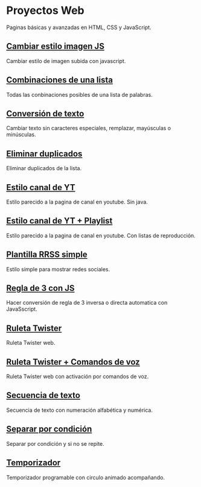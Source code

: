 # Proyectos Web
Paginas básicas y avanzadas en HTML, CSS y JavaScript.


## [Cambiar estilo imagen JS](https://xaival.github.io/WebGL-A-frame/Sistema%20solar/)
Cambiar estilo de imagen subida con javascript.


## [Combinaciones de una lista](https://xaival.github.io/WebGL-A-frame/Sistema%20solar/)
Todas las conbinaciones posibles de una lista de palabras.


## [Conversión de texto](https://xaival.github.io/WebGL-A-frame/Sistema%20solar/)
Cambiar texto sin caracteres especiales, remplazar, mayúsculas o minúsculas.


## [Eliminar duplicados](https://xaival.github.io/WebGL-A-frame/Sistema%20solar/)
Eliminar duplicados de la lista.


## [Estilo canal de YT](https://xaival.github.io/WebGL-A-frame/Sistema%20solar/)
Estilo parecido a la pagina de canal en youtube. Sin java.


## [Estilo canal de YT + Playlist](https://xaival.github.io/WebGL-A-frame/Sistema%20solar/)
Estilo parecido a la pagina de canal en youtube.
Con listas de reproducción.


## [Plantilla RRSS simple](https://xaival.github.io/WebGL-A-frame/Sistema%20solar/)
Estilo simple para mostrar redes sociales.


## [Regla de 3 con JS](https://xaival.github.io/WebGL-A-frame/Sistema%20solar/)
Hacer conversión de regla de 3 inversa o directa automatica con JavaSscript.


## [Ruleta Twister](https://xaival.github.io/WebGL-A-frame/Sistema%20solar/)
Ruleta Twister web.


## [Ruleta Twister + Comandos de voz](https://xaival.github.io/WebGL-A-frame/Sistema%20solar/)
Ruleta Twister web con activación por comandos de voz.


## [Secuencia de texto](https://xaival.github.io/WebGL-A-frame/Sistema%20solar/)
Secuencia de texto con numeración alfabética y numérica.


## [Separar por condición](https://xaival.github.io/WebGL-A-frame/Sistema%20solar/)
Separar por condición y si no se repite.


## [Temporizador](https://xaival.github.io/WebGL-A-frame/Sistema%20solar/)
Temporizador programable con circulo animado acompañando.
